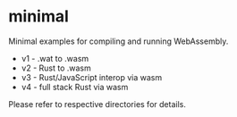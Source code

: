 # minimal

Minimal examples for compiling and running WebAssembly.

- v1 - .wat to .wasm
- v2 - Rust to .wasm
- v3 - Rust/JavaScript interop via wasm
- v4 - full stack Rust via wasm

Please refer to respective directories for details.
